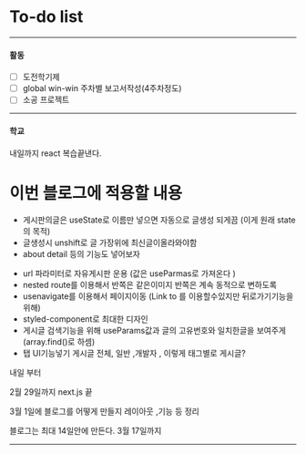 # To-do list

----------------
#### 활동

- [ ] 도전학기제
- [ ] global win-win 주차별 보고서작성(4주차정도)
- [ ] 소공 프로젝트

-------------
#### 학교

내일까지 react 복습끝낸다.



# 이번 블로그에 적용할 내용

- 게시판의글은 useState로 이름만 넣으면 자동으로 글생성 되게끔 (이게 원래 state의 목적)
- 글생성시 unshift로 글 가장위에 최신글이올라와야함
- about detail 등의 기능도 넣어보자
* url 파라미터로 자유게시판 운용 (값은 useParmas로 가져온다 )
* nested route를 이용해서 반쪽은 같은이미지 반쪽은 계속 동적으로 변하도록
* usenavigate를 이용해서 페이지이동 (Link to 를 이용할수있지만 뒤로가기기능을위해)
* styled-component로 최대한 디자인
* 게시글 검색기능을 위해 useParams값과 글의 고유번호와 일치한글을 보여주게 (array.find()로 하셈)
* 탭 UI기능넣기 게시글 전체, 일반 ,개발자 , 이렇게 태그별로 게시글?

내일 부터 

2월 29일까지 next.js 끝


3월 1일에
블로그를 어떻게 만들지 레이아웃 ,기능 등 정리

블로그는 최대 14일안에 만든다. 3월 17일까지

---------------
